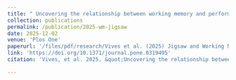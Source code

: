 ```yaml
---
title: " Uncovering the relationship between working memory and performance in the Jigsaw classroom * "
collection: publications
permalink: /publication/2025-wm-jigsaw
date: 2025-12-02
venue: 'Plos One'
paperurl: '/files/pdf/research/Vives et al. (2025) Jigsaw and Working Memory.pdf'
link: 'https://doi.org/10.1371/journal.pone.0319495'
citation: 'Vives, et al. 2025. &quot;Uncovering the relationship between working memory and performance in the Jigsaw classroom.&quot;<i> Plos One</i>.'

---
```


